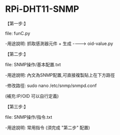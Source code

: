 # RPi-DHT11-SNMP

【第一步:】

file:   funC.py

-用途說明:   抓取感測器元件 + 生成 ----> oid-value.py


【第二步:】

file:   SNMP操作/基本配置.txt

-用途說明:   內文為SNMP配置,可直接複製貼上在下方路徑 

-修改路徑:   sudo nano /etc/snmp/snmpd.conf 

(補充:IP/OID 可以自行定義)


【第三步:】

file:   SNMP操作/指令.txt

-用途說明:   常用指令 (須完成 "第二步" 配置)
